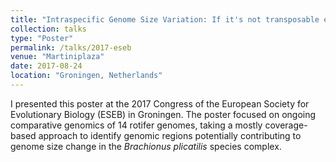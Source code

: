 ```yaml
---
title: "Intraspecific Genome Size Variation: If it's not transposable elements, what is it?"
collection: talks
type: "Poster"
permalink: /talks/2017-eseb
venue: "Martiniplaza"
date: 2017-08-24
location: "Groningen, Netherlands"
---
```


I presented this poster at the 2017 Congress of the European Society for Evolutionary Biology (ESEB) in Groningen. The poster focused on ongoing comparative genomics of 14 rotifer genomes, taking a mostly coverage-based approach to identify genomic regions potentially contributing to genome size change in the *Brachionus plicatilis* species complex.
